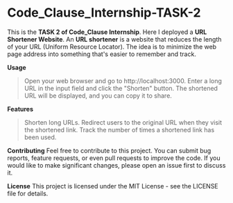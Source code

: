 # Code_Clause_Internship-TASK-2

This is the **TASK 2 of Code_Clause Internship**. Here I deployed a **URL Shortener Website**.
An **URL shortener** is a website that reduces the length of your URL (Uniform Resource Locator). The idea is to minimize the web page address into something that's easier to remember and track.


**Usage**
>Open your web browser and go to http://localhost:3000.
>Enter a long URL in the input field and click the "Shorten" button.
>The shortened URL will be displayed, and you can copy it to share.


**Features**
>Shorten long URLs.
>Redirect users to the original URL when they visit the shortened link.
>Track the number of times a shortened link has been used.


**Contributing**
Feel free to contribute to this project. You can submit bug reports, feature requests, or even pull requests to improve the code. If you would like to make significant changes, please open an issue first to discuss it.

**License**
This project is licensed under the MIT License - see the LICENSE file for details.
